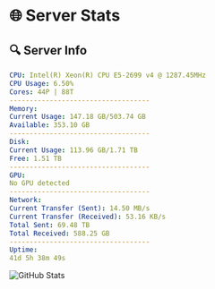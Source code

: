 # 🌐 Server Stats
## 🔍 Server Info
```yaml
CPU: Intel(R) Xeon(R) CPU E5-2699 v4 @ 1287.45MHz
CPU Usage: 6.50%
Cores: 44P | 88T
-----------------------------------
Memory:
Current Usage: 147.18 GB/503.74 GB
Available: 353.10 GB
-----------------------------------
Disk:
Current Usage: 113.96 GB/1.71 TB
Free: 1.51 TB
-----------------------------------
GPU:
No GPU detected
-----------------------------------
Network:
Current Transfer (Sent): 14.50 MB/s
Current Transfer (Received): 53.16 KB/s
Total Sent: 69.48 TB
Total Received: 588.25 GB
-----------------------------------
Uptime:
41d 5h 38m 49s
```
![GitHub Stats](https://img.shields.io/badge/Updated-2025-04-18_03:01:38-blue)
